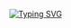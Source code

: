[![Typing SVG](http://readme-typing-svg.herokuapp.com?font=Fira+Code&duration=600&pause=500&color=0A51A1&center=true&vCenter=true&multiline=true&width=600&height=100&lines=Hello%2C+I'm+Yohann+!;First+year+student+at+Epitech+Technology+Lyon)](https://git.io/typing-svg)
